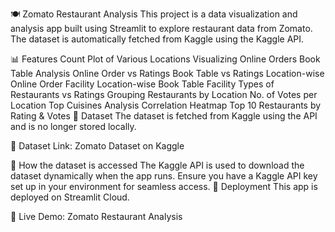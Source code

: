 🍽 Zomato Restaurant Analysis
This project is a data visualization and analysis app built using Streamlit to explore restaurant data from Zomato. The dataset is automatically fetched from Kaggle using the Kaggle API.

📊 Features
Count Plot of Various Locations
Visualizing Online Orders
Book Table Analysis
Online Order vs Ratings
Book Table vs Ratings
Location-wise Online Order Facility
Location-wise Book Table Facility
Types of Restaurants vs Ratings
Grouping Restaurants by Location
No. of Votes per Location
Top Cuisines Analysis
Correlation Heatmap
Top 10 Restaurants by Rating & Votes
📂 Dataset
The dataset is fetched from Kaggle using the API and is no longer stored locally.

📌 Dataset Link: Zomato Dataset on Kaggle

🔗 How the dataset is accessed
The Kaggle API is used to download the dataset dynamically when the app runs.
Ensure you have a Kaggle API key set up in your environment for seamless access.
🚀 Deployment
This app is deployed on Streamlit Cloud.

🔗 Live Demo: Zomato Restaurant Analysis
